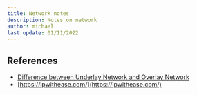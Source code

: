 ```yaml
---
title: Network notes
description: Notes on network
author: michael
last update: 01/11/2022
---
```













## References
- [Difference between Underlay Network and Overlay Network](https://ipwithease.com/difference-between-underlay-network-and-overlay-network/)
- [https://ipwithease.com/](https://ipwithease.com/)
